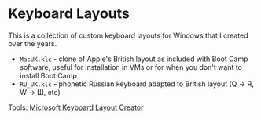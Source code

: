 # Keyboard Layouts

This is a collection of custom keyboard layouts for Windows that I created over the years.

- `MacUK.klc` - clone of Apple's British layout as included with Boot Camp software, useful for installation in VMs or for when you don't want to install Boot Camp
- `RU_UK.klc` - phonetic Russian keyboard adapted to British layout (Q -> Я, W -> Ш, etc)

Tools: [Microsoft Keyboard Layout Creator](https://msdn.microsoft.com/en-us/globalization/keyboardlayouts)
